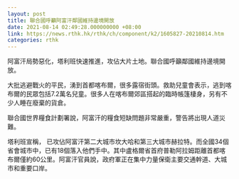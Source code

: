 ```yaml
---
layout: post
title: 聯合國呼籲阿富汗鄰國維持邊境開放
date: 2021-08-14 02:49:28.000000000 +08:00
link: https://news.rthk.hk/rthk/ch/component/k2/1605827-20210814.htm
categories: rthk
---
```


阿富汗局勢惡化，塔利班快速推進，攻佔大片土地。聯合國呼籲鄰國維持邊境開放。

大批逃避戰火的平民，湧到首都喀布爾，很多露宿街頭。救助兒童會表示，逃到喀布爾的民眾包括7.2萬名兒童。很多人在喀布爾郊區搭起的臨時帳篷棲身，另有不少人睡在廢棄的貨倉。

聯合國世界糧食計劃署說，阿富汗的糧食短缺問題非常嚴重，警告將出現人道災難。

塔利班宣稱， 已攻佔阿富汗第二大城市坎大哈和第三大城市赫拉特。而全國34個省會城市中，已有18個落入他們手中。其中盧格爾省首府普勒阿拉姆距離首都喀布爾僅約60公里。阿富汗官員說，政府軍正在集中力量保衛主要交通幹道、大城市和重要口岸。
